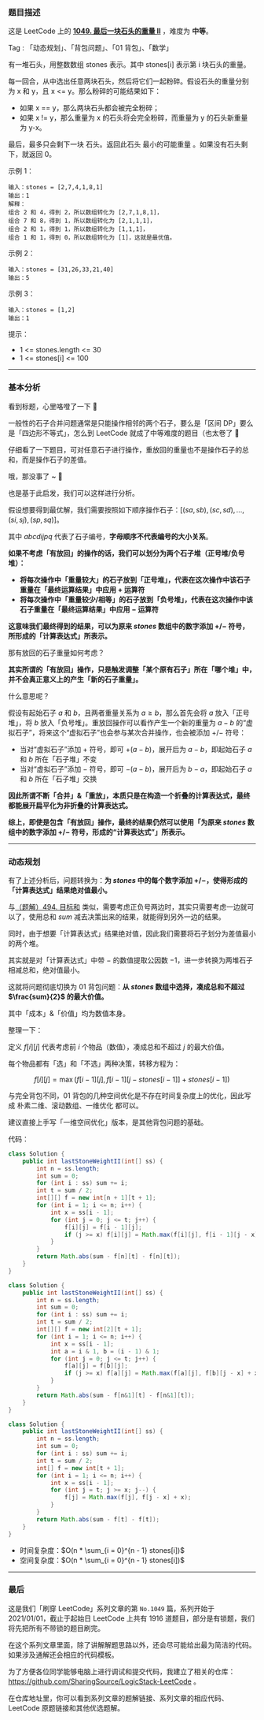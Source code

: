 ### 题目描述

这是 LeetCode 上的 **[1049. 最后一块石头的重量 II](https://leetcode-cn.com/problems/last-stone-weight-ii/solution/gong-shui-san-xie-xiang-jie-wei-he-neng-jgxik/)** ，难度为 **中等**。

Tag : 「动态规划」、「背包问题」、「01 背包」、「数学」




有一堆石头，用整数数组 stones 表示。其中 stones[i] 表示第 i 块石头的重量。

每一回合，从中选出任意两块石头，然后将它们一起粉碎。假设石头的重量分别为 x 和 y，且 x <= y。那么粉碎的可能结果如下：
* 如果 x == y，那么两块石头都会被完全粉碎；
* 如果 x != y，那么重量为 x 的石头将会完全粉碎，而重量为 y 的石头新重量为 y-x。

最后，最多只会剩下一块 石头。返回此石头 最小的可能重量 。如果没有石头剩下，就返回 0。


示例 1：
```
输入：stones = [2,7,4,1,8,1]
输出：1
解释：
组合 2 和 4，得到 2，所以数组转化为 [2,7,1,8,1]，
组合 7 和 8，得到 1，所以数组转化为 [2,1,1,1]，
组合 2 和 1，得到 1，所以数组转化为 [1,1,1]，
组合 1 和 1，得到 0，所以数组转化为 [1]，这就是最优值。
```
示例 2：
```
输入：stones = [31,26,33,21,40]
输出：5
```
示例 3：
```
输入：stones = [1,2]
输出：1
```

提示：
* 1 <= stones.length <= 30
* 1 <= stones[i] <= 100

---

### 基本分析

看到标题，心里咯噔了一下 🤣

一般性的石子合并问题通常是只能操作相邻的两个石子，要么是「区间 DP」要么是「四边形不等式」，怎么到 LeetCode 就成了中等难度的题目（也太卷了 🤣

仔细看了一下题目，可对任意石子进行操作，重放回的重量也不是操作石子的总和，而是操作石子的差值。

哦，那没事了 ~ 🤣

也是基于此启发，我们可以这样进行分析。

假设想要得到最优解，我们需要按照如下顺序操作石子：$[(sa, sb), (sc, sd), ... ,(si, sj), (sp, sq)]$。

其中 $abcdijpq$ 代表了石子编号，**字母顺序不代表编号的大小关系**。

**如果不考虑「有放回」的操作的话，我们可以划分为两个石子堆（正号堆/负号堆）：**

* **将每次操作中「重量较大」的石子放到「正号堆」，代表在这次操作中该石子重量在「最终运算结果」中应用 $+$ 运算符**
* **将每次操作中「重量较少/相等」的石子放到「负号堆」，代表在这次操作中该石子重量在「最终运算结果」中应用 $-$ 运算符**

**这意味我们最终得到的结果，可以为原来 $stones$ 数组中的数字添加 $+/-$ 符号，所形成的「计算表达式」所表示。**

那有放回的石子重量如何考虑？

**其实所谓的「有放回」操作，只是触发调整「某个原有石子」所在「哪个堆」中，并不会真正意义上的产生「新的石子重量」。**

什么意思呢？

假设有起始石子 $a$ 和 $b$，且两者重量关系为 $a \geq b$，那么首先会将 $a$ 放入「正号堆」，将 $b$ 放入「负号堆」。重放回操作可以看作产生一个新的重量为 $a - b$ 的“虚拟石子”，将来这个“虚拟石子”也会参与某次合并操作，也会被添加 $+/-$ 符号：

* 当对“虚拟石子”添加 $+$ 符号，即可 $+(a - b)$，展开后为 $a - b$，即起始石子 $a$ 和 $b$ 所在「石子堆」不变
* 当对“虚拟石子”添加 $-$ 符号，即可 $-(a - b)$，展开后为 $b - a$，即起始石子 $a$ 和 $b$ 所在「石子堆」交换

**因此所谓不断「合并」&「重放」，本质只是在构造一个折叠的计算表达式，最终都能展开扁平化为非折叠的计算表达式。**

**综上，即使是包含「有放回」操作，最终的结果仍然可以使用「为原来 $stones$ 数组中的数字添加 $+/-$ 符号，形成的“计算表达式”」所表示。**

---

### 动态规划

有了上述分析后，问题转换为：**为 $stones$ 中的每个数字添加 $+/-$，使得形成的「计算表达式」结果绝对值最小。**

与[（题解）494. 目标和](https://leetcode-cn.com/problems/target-sum/solution/gong-shui-san-xie-yi-ti-si-jie-dfs-ji-yi-et5b/) 类似，需要考虑正负号两边时，其实只需要考虑一边就可以了，使用总和 $sum$ 减去决策出来的结果，就能得到另外一边的结果。

同时，由于想要「计算表达式」结果绝对值，因此我们需要将石子划分为差值最小的两个堆。

其实就是对「计算表达式」中带 $-$ 的数值提取公因数 $-1$，进一步转换为两堆石子相减总和，绝对值最小。

这就将问题彻底切换为 01 背包问题：**从 $stones$ 数组中选择，凑成总和不超过 $\frac{sum}{2}$ 的最大价值。**

其中「成本」&「价值」均为数值本身。

整理一下：

定义 $f[i][j]$ 代表考虑前 $i$ 个物品（数值），凑成总和不超过 $j$ 的最大价值。

每个物品都有「选」和「不选」两种决策，转移方程为：

$$f[i][j] = \max(f[i - 1][j], f[i - 1][j - stones[i - 1]] + stones[i - 1])$$

与完全背包不同，01 背包的几种空间优化是不存在时间复杂度上的优化，因此写成 朴素二维、滚动数组、一维优化 都可以。

建议直接上手写「一维空间优化」版本，是其他背包问题的基础。

代码：
```java
class Solution {
    public int lastStoneWeightII(int[] ss) {
        int n = ss.length;
        int sum = 0;
        for (int i : ss) sum += i;
        int t = sum / 2;
        int[][] f = new int[n + 1][t + 1];
        for (int i = 1; i <= n; i++) {
            int x = ss[i - 1];
            for (int j = 0; j <= t; j++) {
                f[i][j] = f[i - 1][j];
                if (j >= x) f[i][j] = Math.max(f[i][j], f[i - 1][j - x] + x);
            }
        }
        return Math.abs(sum - f[n][t] - f[n][t]);
    }
}
```
```java
class Solution {
    public int lastStoneWeightII(int[] ss) {
        int n = ss.length;
        int sum = 0;
        for (int i : ss) sum += i;
        int t = sum / 2;
        int[][] f = new int[2][t + 1];
        for (int i = 1; i <= n; i++) {
            int x = ss[i - 1];
            int a = i & 1, b = (i - 1) & 1;
            for (int j = 0; j <= t; j++) {
                f[a][j] = f[b][j];
                if (j >= x) f[a][j] = Math.max(f[a][j], f[b][j - x] + x);
            }
        }
        return Math.abs(sum - f[n&1][t] - f[n&1][t]);
    }
}
```
```java
class Solution {
    public int lastStoneWeightII(int[] ss) {
        int n = ss.length;
        int sum = 0;
        for (int i : ss) sum += i;
        int t = sum / 2;
        int[] f = new int[t + 1];
        for (int i = 1; i <= n; i++) {
            int x = ss[i - 1];
            for (int j = t; j >= x; j--) {
                f[j] = Math.max(f[j], f[j - x] + x);
            }
        }
        return Math.abs(sum - f[t] - f[t]);
    }
}
```
* 时间复杂度：$O(n * \sum_{i = 0}^{n - 1} stones[i])$
* 空间复杂度：$O(n * \sum_{i = 0}^{n - 1} stones[i])$

---

### 最后

这是我们「刷穿 LeetCode」系列文章的第 `No.1049` 篇，系列开始于 2021/01/01，截止于起始日 LeetCode 上共有 1916 道题目，部分是有锁题，我们将先把所有不带锁的题目刷完。

在这个系列文章里面，除了讲解解题思路以外，还会尽可能给出最为简洁的代码。如果涉及通解还会相应的代码模板。

为了方便各位同学能够电脑上进行调试和提交代码，我建立了相关的仓库：https://github.com/SharingSource/LogicStack-LeetCode 。

在仓库地址里，你可以看到系列文章的题解链接、系列文章的相应代码、LeetCode 原题链接和其他优选题解。

